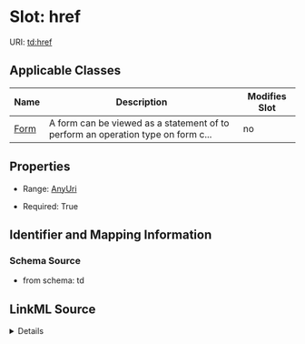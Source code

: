 

# Slot: href

URI: [td:href](https://www.w3.org/2019/wot/td#href)



<!-- no inheritance hierarchy -->





## Applicable Classes

| Name | Description | Modifies Slot |
| --- | --- | --- |
| [Form](Form.md) | A form can be viewed as a statement of to perform an operation type on form c... |  no  |







## Properties

* Range: [AnyUri](AnyUri.md)

* Required: True





## Identifier and Mapping Information







### Schema Source


* from schema: td




## LinkML Source

<details>
```yaml
name: href
from_schema: td
rank: 1000
alias: href
owner: Form
domain_of:
- Form
range: anyUri
required: true

```
</details>